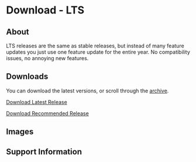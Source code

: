 # Download - LTS
## About
LTS releases are the same as stable releases, but instead of many feature updates you just use one feature update for the entire year. No compatibility issues, no annoying new features.
## Downloads
You can download the latest versions, or scroll through the [archive](https://phantomzx77.github.io/Wave/LTS\Archive).

[Download Latest Release]()

[Download Recommended Release]()

## Images

## Support Information
